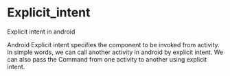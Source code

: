 # Explicit_intent
Explicit intent in android

Android Explicit intent specifies the component to be invoked from activity.
In simple words, we can call another activity in android by explicit intent.
We can also pass the Command from one activity to another using explicit intent.
